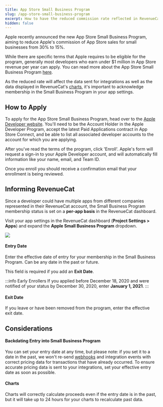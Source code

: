 ```yaml
---
title: App Store Small Business Program
slug: /app-store-small-business-program
excerpt: How to have the reduced commission rate reflected in RevenueCat
hidden: false
---
```


Apple recently announced the new App Store Small Business Program, aiming to reduce Apple's commission of App Store sales for small businesses from 30% to 15%.

While there are specific terms that Apple requires to be eligible for the program, generally most developers who earn under $1 million in App Store revenue per year can apply. You can read more about the App Store Small Business Program [here](https://developer.apple.com/app-store/small-business-program/).

As the reduced rate will affect the data sent for integrations as well as the data displayed in RevenueCat's [charts](/charts), it's important to acknowledge membership in the Small Business Program in your app settings.

## How to Apply

To apply for the App Store Small Business Program, head over to the [Apple Developer website](https://developer.apple.com/app-store/small-business-program/). You'll need to be the Account Holder in the Apple Developer Program, accept the latest Paid Applications contract in App Store Connect, and be able to list all associated developer accounts to the account for which you are applying.

After you've read the terms of the program, click 'Enroll'. Apple's form will request a sign-in to your Apple Developer account, and will automatically fill information like your name, email, and Team ID.

Once you enroll you should receive a confirmation email that your enrollment is being reviewed.

## Informing RevenueCat

Since a developer could have multiple apps from different companies represented in their RevenueCat account, the Small Business Program membership status is set on a **per-app basis** in the RevenueCat dashboard.

Visit your app settings in the RevenueCat dashboard (**Project Settings > Apps**) and expand the **Apple Small Business Program** dropdown.

![](https://files.readme.io/f7a4192-app.revenuecat.com_projects_85ff18c7_apps_app71b4cc0fea.png)

#### Entry Date

Enter the effective date of entry for your membership in the Small Business Program. Can be any date in the past or future.

This field is required if you add an **Exit Date**.

:::info Early Enrollers
If you applied before December 18, 2020 and were notified of your status by December 30, 2020, enter **January 1, 2021**.
:::

#### Exit Date

If you leave or have been removed from the program, enter the effective exit date.

## Considerations

#### Backdating Entry into Small Business Program

You can set your entry date at any time, but please note: if you set it to a date in the past, we won't re-send [webhooks](/webhooks) and integration events with correct pricing data for transactions that have already occurred. To ensure accurate pricing data is sent to your integrations, set your effective entry date as soon as possible.

#### Charts

Charts will correctly calculate proceeds even if the entry date is in the past, but it will take up to 24 hours for your charts to recalculate past data.
